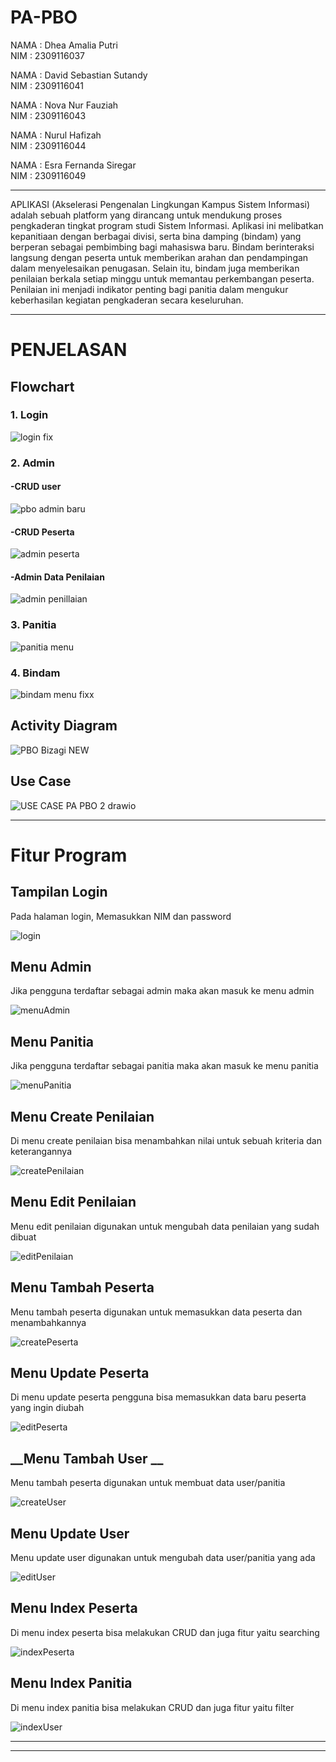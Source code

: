 # PA-PBO

NAMA  : Dhea Amalia Putri                         
NIM   : 2309116037

NAMA  : David Sebastian Sutandy                                      
NIM   : 2309116041

NAMA  : Nova Nur Fauziah                                      
NIM   : 2309116043

NAMA  : Nurul Hafizah                        
NIM   : 2309116044

NAMA  : Esra Fernanda Siregar                         
NIM   : 2309116049

__________________________________________________________________________________________________________________________________________________________________________________________________________________




APLIKASI (Akselerasi Pengenalan Lingkungan Kampus Sistem Informasi) adalah sebuah platform yang dirancang untuk mendukung proses pengkaderan tingkat program studi Sistem Informasi. Aplikasi ini melibatkan kepanitiaan dengan berbagai divisi, serta bina damping (bindam) yang berperan sebagai pembimbing bagi mahasiswa baru. Bindam berinteraksi langsung dengan peserta untuk memberikan arahan dan pendampingan dalam menyelesaikan penugasan. Selain itu, bindam juga memberikan penilaian berkala setiap minggu untuk memantau perkembangan peserta. Penilaian ini menjadi indikator penting bagi panitia dalam mengukur keberhasilan kegiatan pengkaderan secara keseluruhan.



________________________________________________________________________________________________________________________________________________________________________________________________________________________


# **PENJELASAN**



## __Flowchart__



### 1. Login



 ![login fix](https://github.com/user-attachments/assets/d9321cbb-234e-40a4-943d-65b76e40e27b)









### 2. Admin






  #### -CRUD user




  





   ![pbo admin baru](https://github.com/user-attachments/assets/2b794428-3079-4bef-a8a3-4e3df54cb024)











 #### -CRUD Peserta




 
   





   ![admin peserta](https://github.com/user-attachments/assets/bdbdfea6-d2f3-4b10-9d49-b2728105fde3)
   











#### -Admin Data Penilaian













  ![admin penillaian](https://github.com/user-attachments/assets/b8478693-ad4d-48e1-8002-688c8469bd36)














### 3. Panitia











   ![panitia menu](https://github.com/user-attachments/assets/7f92deb6-6d28-44be-8ae9-023e733548b4)
   













### 4. Bindam












  
![bindam menu fixx](https://github.com/user-attachments/assets/09aaeb5f-768c-4d79-86aa-79a3f0785ddb)

















## __Activity Diagram__









![PBO Bizagi NEW](https://github.com/user-attachments/assets/519aed5d-e947-4f2a-a242-5c90b41a3072)













## __Use Case__











![USE CASE PA PBO 2 drawio](https://github.com/user-attachments/assets/13b6cff4-fb46-4e3f-8409-a51829428cd5)




________________________________________________________________________________________________________________________________________________________________________________________________________________________________________





# __Fitur Program__










## __Tampilan Login__

Pada halaman login, Memasukkan NIM dan password

![login](https://github.com/user-attachments/assets/f59c81c2-9aee-4f33-8a96-983a201f162b)


## __Menu Admin__

Jika pengguna terdaftar sebagai admin maka akan masuk ke menu admin

![menuAdmin](https://github.com/user-attachments/assets/883f3f26-ba95-411b-ac32-668821258cd3)


## __Menu Panitia__

Jika pengguna terdaftar sebagai panitia maka akan masuk ke menu panitia

![menuPanitia](https://github.com/user-attachments/assets/8eb2cb47-e176-4d70-8190-246bb727cffe)


## __Menu Create Penilaian__

Di menu create penilaian bisa menambahkan nilai untuk sebuah kriteria dan keterangannya

![createPenilaian](https://github.com/user-attachments/assets/b1c9aab9-8bfe-4d22-90bf-80f915ee0fee)


## __Menu Edit Penilaian__

Menu edit penilaian digunakan untuk mengubah data penilaian yang sudah dibuat

![editPenilaian](https://github.com/user-attachments/assets/ffb5d6ee-4b4c-40c4-8f86-2caf879acd15)


## __Menu Tambah Peserta__

Menu tambah peserta digunakan untuk memasukkan data peserta dan menambahkannya

![createPeserta](https://github.com/user-attachments/assets/96022122-b59f-40cd-a645-307bb63579d3)


## __Menu Update Peserta__

Di menu update peserta pengguna bisa memasukkan data baru peserta yang ingin diubah

![editPeserta](https://github.com/user-attachments/assets/b09c4a05-10a8-49b7-9b51-8596c5e187a1)


## __Menu Tambah User __

Menu tambah peserta digunakan untuk membuat data user/panitia

![createUser](https://github.com/user-attachments/assets/fa8a4a16-4aeb-4f5d-b376-ea38a15e0d09)


## __Menu Update User__

Menu update user digunakan untuk mengubah data user/panitia yang ada

![editUser](https://github.com/user-attachments/assets/7b52b1ba-58c5-4f95-8f39-c9e416f18847)


## __Menu Index Peserta__

Di menu index peserta bisa melakukan CRUD dan juga fitur yaitu searching

![indexPeserta](https://github.com/user-attachments/assets/d633f285-1203-4060-8216-23e97ddcff72)


## __Menu Index Panitia__

Di menu index panitia bisa melakukan CRUD dan juga fitur yaitu filter

![indexUser](https://github.com/user-attachments/assets/f901065a-cb9d-4888-97e5-169285a0b2a5)

----------------------------------------------------------------------------------------------------------------



________________________________________________________________________________________________________________________________________________________________________________________________________________________





 

